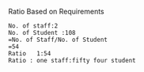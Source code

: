 
Ratio Based on Requirements
```
No. of staff:2	
No. of Student :108
=No. of Staff/No. of Student
=54
Ratio	1:54
Ratio : one staff:fifty four student 

```
